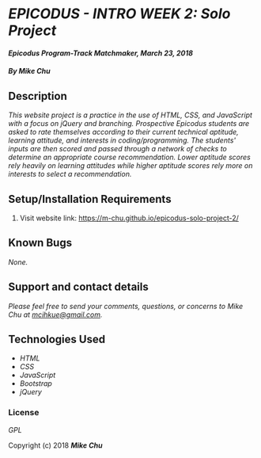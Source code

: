 # _EPICODUS - INTRO WEEK 2: Solo Project_

#### _Epicodus Program-Track Matchmaker, March 23, 2018_

#### _By Mike Chu_

## Description

_This website project is a practice in the use of HTML, CSS, and JavaScript with a focus on jQuery and branching. Prospective Epicodus students are asked to rate themselves according to their current technical aptitude, learning attitude, and interests in coding/programming. The students' inputs are then scored and passed through a network of checks to determine an appropriate course recommendation. Lower aptitude scores rely heavily on learning attitudes while higher aptitude scores rely more on interests to select a recommendation._

## Setup/Installation Requirements

1. Visit website link: https://m-chu.github.io/epicodus-solo-project-2/

## Known Bugs

_None._

## Support and contact details

_Please feel free to send your comments, questions, or concerns to Mike Chu at mcihkue@gmail.com._

## Technologies Used

* _HTML_
* _CSS_
* _JavaScript_
* _Bootstrap_
* _jQuery_

### License

*GPL*

Copyright (c) 2018 **_Mike Chu_**
